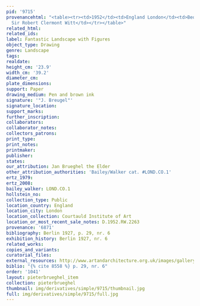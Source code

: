 ```yaml
---
pid: '9715'
provenancehtml: "<table><tr><td>1952</td><td>England London</td><td>Bequeathed by
  Sir Robert Clermont Witt</td></tr></table>"
related_html:
related_ids:
label: Fantastic Landscape with Figures
object_type: Drawing
genre: Landscape
tags:
realdate:
height_cm: '23.9'
width_cm: '39.2'
diameter_cm:
plate_dimensions:
support: Paper
drawing_medium: Pen and brown ink
signature: '"J. Breugel"'
signature_location:
support_marks:
further_inscription:
collaborators:
collaborator_notes:
collectors_patrons:
print_type:
print_notes:
printmaker:
publisher:
states:
our_attribution: Jan Brueghel the Elder
other_attribution_authorities: 'Bailey/Walker cat. #LOND.CO.1'
ertz_1979:
ertz_2008:
bailey_walker: LOND.CO.1
hollstein_no:
collection_type: Public
location_country: England
location_city: London
location_collection: Courtauld Institute of Art
location_or_most_recent_sale_notes: D.1952.RW.2263
provenance: '6871'
bibliography: Berlin 1927, p. 29, nr. 6
exhibition_history: Berlin 1927, nr. 6
related_works:
copies_and_variants:
curatorial_files:
external_resources: http://www.artandarchitecture.org.uk/images/gallery/504d5af2.html
biblio: "{% cite 8558 %} p. 29, nr. 6"
order: '1041'
layout: pieterbrueghel_item
collection: pieterbrueghel
thumbnail: img/derivatives/simple/9715/thumbnail.jpg
full: img/derivatives/simple/9715/full.jpg
---
```

